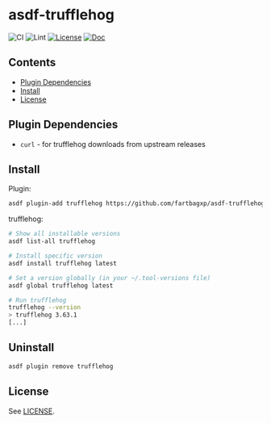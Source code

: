 # asdf-trufflehog

![CI](https://github.com/fartbagxp/asdf-trufflehog/workflows/CI/badge.svg)
![Lint](https://github.com/fartbagxp/asdf-trufflehog/workflows/Lint/badge.svg)
[![License](https://img.shields.io/badge/License-BSD_0--Clause-orange.svg)](https://choosealicense.com/licenses/0bsd/)
[![Doc](https://img.shields.io/badge/Doc-asdf-blue)](https://asdf-vm.com/)

## Contents

- [Plugin Dependencies](#plugin-dependencies)
- [Install](#install)
- [License](#license)

## Plugin Dependencies

- `curl` - for trufflehog downloads from upstream releases

## Install

Plugin:

```bash
asdf plugin-add trufflehog https://github.com/fartbagxp/asdf-trufflehog
```

trufflehog:

```bash
# Show all installable versions
asdf list-all trufflehog

# Install specific version
asdf install trufflehog latest

# Set a version globally (in your ~/.tool-versions file)
asdf global trufflehog latest

# Run trufflehog
trufflehog --version
> trufflehog 3.63.1
[...]
```

## Uninstall

```bash
asdf plugin remove trufflehog
```

## License

See [LICENSE](LICENSE).
